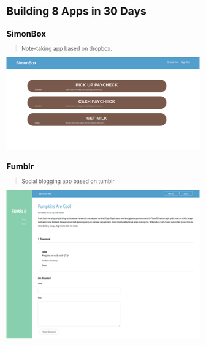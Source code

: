 # Building 8 Apps in 30 Days
## SimonBox
> Note-taking app based on dropbox.

<img src="simonbox.png">

## Fumblr
> Social blogging app based on tumblr

<img src="fumblr.png">
